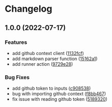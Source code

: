 # Changelog

## 1.0.0 (2022-07-17)


### Features

* add github context client ([1132fcf](https://github.com/EchelonFour/pr-parser/commit/1132fcf9861c7b18d8cb0bb45562e0cec219924c))
* add markdown parser function ([15162a1](https://github.com/EchelonFour/pr-parser/commit/15162a195efb330a3b301b2e96fe54e2e7c2ffd1))
* add runner action ([9729e28](https://github.com/EchelonFour/pr-parser/commit/9729e2866bf51e57bc16e5852b0b4ed9208e8836))


### Bug Fixes

* add github token to inputs ([c908538](https://github.com/EchelonFour/pr-parser/commit/c90853814634786302cde2133af096bf743f8f41))
* bug with importing github context ([f8bb467](https://github.com/EchelonFour/pr-parser/commit/f8bb4674d53cd0c0f5b4bb3a6bd382039497048f))
* fix issue with reading github token ([5189320](https://github.com/EchelonFour/pr-parser/commit/5189320c1a1b13367e13ab65f9a13fedc496184f))
